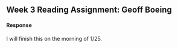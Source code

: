 ## Week 3 Reading Assignment: Geoff Boeing

#### Response

I will finish this on the morning of 1/25. 
